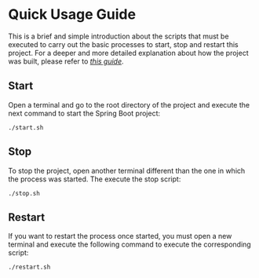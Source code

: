 # Quick Usage Guide

This is a brief and simple introduction about the scripts that must be executed to carry out the basic processes to start, stop and restart this project.
For a deeper and more detailed explanation about how the project was built, please refer to [_this guide_](GUIDE.md).

## Start

Open a terminal and go to the root directory of the project and execute the next command to start the Spring Boot project:

```
./start.sh
```

## Stop

To stop the project, open another terminal different than the one in which the process was started. The execute the stop script:

```
./stop.sh
```

## Restart

If you want to restart the process once started, you must open a new terminal and execute the following command to execute the corresponding script:

```
./restart.sh
```
